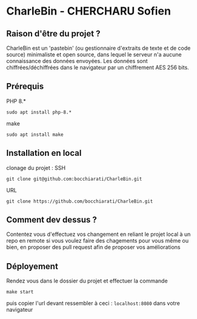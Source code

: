 # CharleBin -  CHERCHARU Sofien

## Raison d'être du projet ? 

CharleBin est un 'pastebin' (ou gestionnaire d'extraits de texte et de code source) minimaliste et open source, dans lequel le serveur n'a aucune connaissance des données envoyées. Les données sont chiffrées/déchiffrées dans le navigateur par un chiffrement AES 256 bits.

## Prérequis

PHP 8.*
```
sudo apt install php-8.*
```

make
```
sudo apt install make
```

## Installation en local 

clonage du projet :
SSH 
```
git clone git@github.com:bocchiarati/CharleBin.git
```
URL 
```
git clone https://github.com/bocchiarati/CharleBin.git
```

## Comment dev dessus ? 

Contentez vous d'effectuez vos changement en reliant le projet local à un repo en remote si vous voulez faire des chagements pour vous même ou bien, en proposer des pull request afin de proposer vos améliorations

## Déployement 

Rendez vous dans le dossier du projet et effectuer la commande 
```
make start
```
 puis copier l'url devant ressembler à ceci : `localhost:8080` dans votre navigateur

